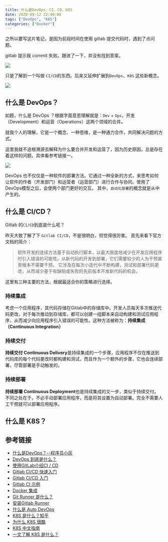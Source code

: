 ```yaml
---
title: 什么是DevOps、CI、CD、K8S
date: 2020-09-12 22:40:00
tags: ["DevOps", "K8S"]
categories: ["Docker"]
---
```


之所以要写这片笔记，是因为前段时间在使用 gitlab 提交代码时，遇到了点问题。

gitlab 提示我 commit 失败。跟进了一下，并没有找到答案。

<!-- more -->

![](https://cdn.jsdelivr.net/gh/0xAiKang/CDN/blog/images/20200914094145.png)

只是了解到一个叫做 `CI/CD`的东西。后来又延伸扩展到`DevOps`、`K8S` 这些新概念。

![](https://cdn.jsdelivr.net/gh/0xAiKang/CDN/blog/images/20200914094211.png)

## 什么是 DevOps？
如题，什么是 DevOps ？根据字面意思理解就是：`Dev` + `Ops`，开发（Development）和运营（Operations）这两个领域的合并。

就我个人的理解，它是一个概念、一种思维，是一种通力合作，共同解决问题的方式。

这里我就不追根溯源去解释为什么要合并开发和运营了，因为历史原因，总是存在着这样的问题。具体看参考链接一。

![](https://cdn.jsdelivr.net/gh/0xAiKang/CDN/blog/images/20200914094228.png)

DevOps 也不仅仅是一种软件的部署方法。它通过一种全新的方式，来思考如何让软件的作者（开发部门）和运营者（运营部门）进行合作与协同。使用了DevOps模型之后，会使两个部门更好的交互。
其中，`自动化部署`的概念就是从中产生的。

## 什么是 CI/CD？
Gitlab 的`CI/CD`到底是什么呢？

昨天大致了解了下 `Gitlab CI/CD`，不是很明白，但觉得很厉害。
首先来看下官方文档的简介：
> 软件开发的连续方法基于自动执行脚本，以最大限度地减少在开发应用程序时引入错误的可能性。从新代码的开发到部署，它们需要较少的人为干预甚至根本不需要干预。
它涉及在每次小迭代中不断构建，测试和部署代码更改，从而减少基于有缺陷或失败的先前版本开发新代码的机会。

这里有三种主要的方法，根据最适合你的策略进行选择。

### 持续集成
考虑一个应用程序，其代码存储在Gitlab中的存储库中。开发人员每天多次推送代码更改，对于每次推动到存储库，都可以创建一组脚本来自动构建和测试应用程序，从而减少向应用程序引入错误的可能性。这种方法被称为：**持续集成（Continuous Integration）**

### 持续交付
**持续交付 Continuous Delivery**是持续集成的一个步骤，应用程序不仅在推送到代码库的每个代码更改时都构建和测试，而且作为一个额外的步骤，它也会连续部署，尽管部署是手动触发的。

### 持续部署
**持续部署 Continuous Deployment**也是持续集成的又一步，类似于持续交付。不同之处在于，不必手动部署应用程序，而是将其设置为自动部署。完全不需要人工干预就可以部署应用程序。

## 什么是 K8S？

## 参考链接
* [什么是DevOps？--程序员小灰](https://blog.csdn.net/bjweimengshu/article/details/79031552)
* [DevOps 到底是什么？](https://www.cnblogs.com/servicehot/p/6510199.html)
* [使用GitLab介绍CI / CD](https://docs.gitlab.com/ee/ci/introduction/index.html)
* [Gitlab CI/CD 快速入门](http://www.ttlsa.com/auto/gitlab-cicd-quick-start/)
* [Gitlab CI/CD 入门](https://docs.gitlab.com/ee/ci/quick_start/README.html)
* [Gitlab CI 示例](https://docs.gitlab.com/ee/ci/README.html)
* [Docker 集成](https://docs.gitlab.com/ee/ci/docker/README.html)
* [Git Runner 是什么？](https://docs.gitlab.com/runner/)
* [安装Gitlab Runner](https://docs.gitlab.com/runner/install/)
* [什么是 Auto DevOps](https://docs.gitlab.com/ee/topics/autodevops/index.html)
* [K8S 是什么？知乎](https://zhuanlan.zhihu.com/p/29232090)
* [为什么 K8S 很酷](https://zhuanlan.zhihu.com/p/33640916)
* [K8S 中文指南](https://github.com/rootsongjc/kubernetes-handbook)
* [一文了解 K8S 是什么？](https://zhuanlan.zhihu.com/p/28810342)